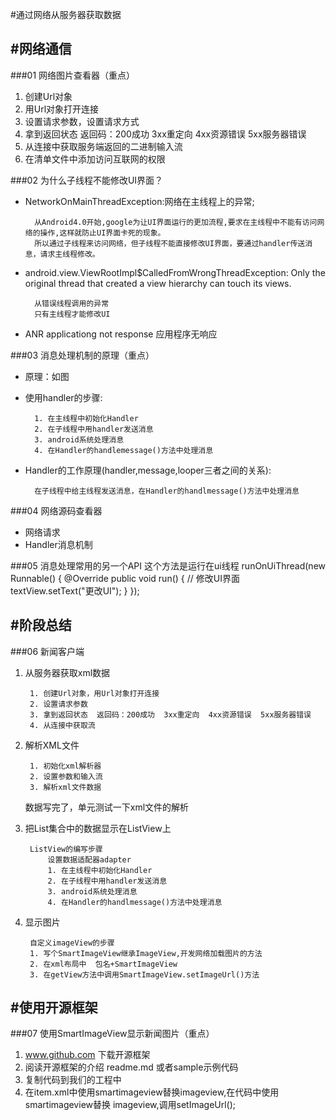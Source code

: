 
#通过网络从服务器获取数据

#网络通信
-----
###01 网络图片查看器（重点）
1. 创建Url对象
2. 用Url对象打开连接
3. 设置请求参数，设置请求方式
4. 拿到返回状态  返回码：200成功  3xx重定向  4xx资源错误  5xx服务器错误
5. 从连接中获取服务端返回的二进制输入流
6. 在清单文件中添加访问互联网的权限
	 <uses-permission android:name="android.permission.INTERNET" />

###02 为什么子线程不能修改UI界面？

- NetworkOnMainThreadException:网络在主线程上的异常;

		从Android4.0开始,google为让UI界面运行的更加流程,要求在主线程中不能有访问网络的操作,这样就防止UI界面卡死的现象。
		所以通过子线程来访问网络，但子线程不能直接修改UI界面，要通过handler传送消息，请求主线程修改。

- android.view.ViewRootImpl$CalledFromWrongThreadException: Only the original thread that created a view hierarchy can touch its views.
	
		从错误线程调用的异常
		只有主线程才能修改UI

- ANR  applicationg not response  应用程序无响应
	
###03 消息处理机制的原理（重点）
- 原理：如图

- 使用handler的步骤:
	
		1. 在主线程中初始化Handler
		2. 在子线程中用handler发送消息
		3. android系统处理消息
		4. 在Handler的handlemessage()方法中处理消息

- Handler的工作原理(handler,message,looper三者之间的关系):

		在子线程中给主线程发送消息，在Handler的handlmessage()方法中处理消息

###04 网络源码查看器
- 网络请求
- Handler消息机制

###05 消息处理常用的另一个API
	这个方法是运行在ui线程
	runOnUiThread(new Runnable() {
		@Override
		public void run() {
			// 修改UI界面
			textView.setText("更改UI");
			}
	});



#阶段总结
-----
###06 新闻客户端
1. 从服务器获取xml数据

		1. 创建Url对象，用Url对象打开连接
		2. 设置请求参数
		3. 拿到返回状态  返回码：200成功  3xx重定向  4xx资源错误  5xx服务器错误
		4. 从连接中获取流
2. 解析XML文件
	
		1. 初始化xml解析器
		2. 设置参数和输入流
		3. 解析xml文件数据
	数据写完了，单元测试一下xml文件的解析
3. 把List集合中的数据显示在ListView上

		ListView的编写步骤
			设置数据适配器adapter
			1. 在主线程中初始化Handler
			2. 在子线程中用handler发送消息
			3. android系统处理消息
			4. 在Handler的handlmessage()方法中处理消息
		 
4. 显示图片

		自定义imageView的步骤
		1. 写个SmartImageView继承ImageView,开发网络加载图片的方法
		2. 在xml布局中  包名+SmartImageView
		3. 在getView方法中调用SmartImageView.setImageUrl()方法
	


#使用开源框架
-----	 		
###07 使用SmartImageView显示新闻图片（重点）
1. www.github.com  下载开源框架
2. 阅读开源框架的介绍  readme.md  或者sample示例代码
3. 复制代码到我们的工程中
4. 在item.xml中使用smartimageview替换imageview,在代码中使用smartimageview替换	imageview,调用setImageUrl();

